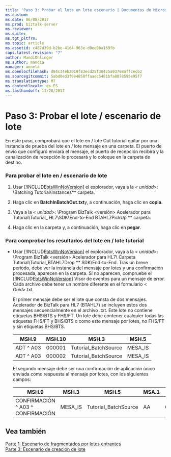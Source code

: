 ```yaml
---
title: 'Paso 3: Probar el lote en lote escenario | Documentos de Microsoft'
ms.custom: 
ms.date: 06/08/2017
ms.prod: biztalk-server
ms.reviewer: 
ms.suite: 
ms.tgt_pltfrm: 
ms.topic: article
ms.assetid: c487d39d-b2be-41d4-963e-d0ee9ba169fb
caps.latest.revision: "7"
author: MandiOhlinger
ms.author: mandia
manager: anneta
ms.openlocfilehash: d84c34eb3019f83ecd28f30425a93708affcecb2
ms.sourcegitcommit: 5abd0ed3f9e4858ffaaec5481bfa8878595e95f7
ms.translationtype: MT
ms.contentlocale: es-ES
ms.lasthandoff: 11/28/2017
---
```

# <a name="step-3-test-the-batch-inbatch-out-scenario"></a>Paso 3: Probar el lote / escenario de lote
En este paso, comprobará que el lote en / lote Out tutorial quitar por una instancia de prueba del lote en / lote mensaje en una carpeta. El puerto de envío que configuró enviará el mensaje, el puerto de recepción recibirá y la canalización de recepción lo procesará y lo coloque en la carpeta de destino.  
  
### <a name="to-test-the-batch-inbatch-out-scenario"></a>Para probar el lote en / escenario de lote  
  
1.  Usar [!INCLUDE[btsWinNoVersion](../../includes/btswinnoversion-md.md)] el explorador, vaya a la  **\<* unidad*\>: \Batching Tutorial\Instances** carpeta.  
  
2.  Haga clic en **BatchInBatchOut.txt**y, a continuación, haga clic en **copia**.  
  
3.  Vaya a la  **\<* unidad*\>: \Program BizTalk \<versión\> Acelerador para Tutorial\Tutorial_ HL7\SDK\End-to-End BTAHL7PickUp ** carpeta.  
  
4.  Haga clic en la carpeta y, a continuación, haga clic en **pegar**.  
  
### <a name="to-verify-the-results-of-the-batch-inbatch-out-tutorial"></a>Para comprobar los resultados del lote en / lote tutorial  
  
-   Usar [!INCLUDE[btsWinNoVersion](../../includes/btswinnoversion-md.md)] el explorador, vaya a la  **\<* unidad*\>: \Program BizTalk \<versión\> Acelerador para HL7\ Carpeta Tutorial\Tutorial_BTAHL7Drop ** SDK\End-to-End. Tras un breve período, debe ver la instancia del mensaje por lotes y una confirmación procesada, aparecen en la carpeta. Si no aparecen, compruebe el [!INCLUDE[btsWinNoVersion](../../includes/btswinnoversion-md.md)] Visor de eventos para un mensaje de error. Cada archivo debe tener un nombre diferente en el formulario \< *Guid*\>.txt.  
  
     El primer mensaje debe ser el lote que consta de dos mensajes. Acelerador de BizTalk para HL7 (BTAHL7) se incluyen estos dos mensajes secuencialmente en el archivo .txt. Este lote no contiene etiquetas BHS/BTS y FHS/FT. Un lote debe contener cualquier todas las etiquetas FHS/FT y BHS/BTS o como este mensaje por lotes, no FHS/FT y sin etiquetas BHS/BTS.  
  
    |MSH.9|MSH.10|MSH.3|MSH.5|  
    |-----------|------------|-----------|-----------|  
    |ADT ^ A03|000001|Tutorial_BatchSource|MESA_IS|  
    |ADT ^ A03|000002|Tutorial_BatchSource|MESA_IS|  
  
     El segundo mensaje debe ser una confirmación de aplicación único enviada como respuesta al mensaje por lotes, con los siguientes campos:  
  
    |MSH.9|MSH.3|MSH.5|MSA.1|MSA.2|  
    |-----------|-----------|-----------|-----------|-----------|  
    |CONFIRMACIÓN ^ A03 ^ CONFIRMACIÓN|MESA_IS|Tutorial_BatchSource|AA|000001|  
  
## <a name="see-also"></a>Vea también  
 [Parte 1: Escenario de fragmentados por lotes entrantes](../../adapters-and-accelerators/accelerator-hl7/part-1-fragmented-inbound-batch-scenario.md)   
 [Parte 3: Escenario de creación de lote](../../adapters-and-accelerators/accelerator-hl7/part-3-create-batch-scenario.md)